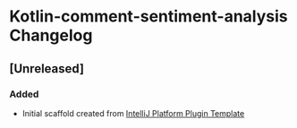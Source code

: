 <!-- Keep a Changelog guide -> https://keepachangelog.com -->

# Kotlin-comment-sentiment-analysis Changelog

## [Unreleased]
### Added
- Initial scaffold created from [IntelliJ Platform Plugin Template](https://github.com/JetBrains/intellij-platform-plugin-template)
